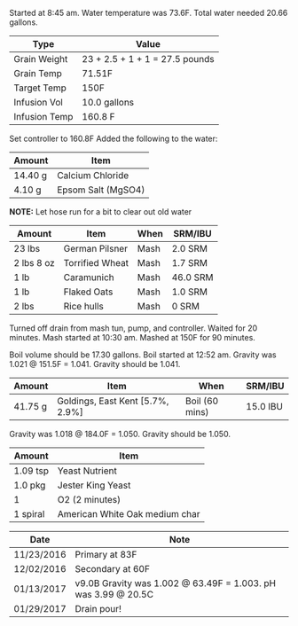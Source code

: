 Started at 8:45 am. Water temperature was 73.6F. Total water needed 20.66 gallons.

Type | Value
--- | ---
Grain Weight | 23 + 2.5 + 1 + 1 = 27.5 pounds
Grain Temp | 71.51F
Target Temp | 150F
Infusion Vol | 10.0 gallons
Infusion Temp | 160.8 F

Set controller to 160.8F
Added the following to the water:

Amount | Item
--- | ---
14.40 g | Calcium Chloride
4.10 g | Epsom Salt (MgSO4)

**NOTE:** Let hose run for a bit to clear out old water

Amount | Item | When | SRM/IBU
--- | --- | --- | ---
23 lbs | German Pilsner | Mash | 2.0 SRM
2 lbs 8 oz | Torrified Wheat | Mash | 1.7 SRM
1 lb | Caramunich | Mash | 46.0 SRM
1 lb | Flaked Oats | Mash | 1.0 SRM
2 lbs | Rice hulls | Mash | 0 SRM

Turned off drain from mash tun, pump, and controller. Waited for 20 minutes.
Mash started at 10:30 am.  Mashed at 150F for 90 minutes.

Boil volume should be 17.30 gallons. Boil started at 12:52 am.
Gravity was 1.021 @ 151.5F = 1.041.  Gravity should be 1.041.

Amount | Item | When | SRM/IBU
--- | --- | --- | ---
41.75 g | Goldings, East Kent [5.7%, 2.9%] | Boil (60 mins) | 15.0 IBU

Gravity was 1.018 @ 184.0F = 1.050. Gravity should be 1.050.

Amount | Item
--- | ---
1.09 tsp | Yeast Nutrient
1.0 pkg | Jester King Yeast
1 | O2 (2 minutes)
1 spiral | American White Oak medium char

Date | Note
--- | ---
11/23/2016 | Primary at 83F
12/02/2016 | Secondary at 60F
01/13/2017 | v9.0B Gravity was 1.002 @ 63.49F = 1.003. pH was 3.99 @ 20.5C
01/29/2017 | Drain pour!
